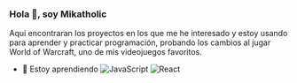 ### Hola 👋, soy Mikatholic
Aquí encontraran los proyectos en los que me he interesado y estoy usando para aprender y practicar programación, probando los cambios al jugar World of Warcraft, uno de mis videojuegos favoritos.

- 🌱 Estoy aprendiendo
  ![JavaScript](https://img.shields.io/badge/javascript-%23323330.svg?style=for-the-badge&logo=javascript&logoColor=%23F7DF1E) ![React](https://img.shields.io/badge/react-%2320232a.svg?style=for-the-badge&logo=react&logoColor=%2361DAFB) 


